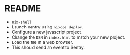 # README

- `nix-shell`.
- Launch sentry using `nixops deploy`.
- Configure a new javascript project.
- Change the `DSN` in `index.html` to match your new project.
- Load the file in a web browser.
- This should send an event to Sentry.
